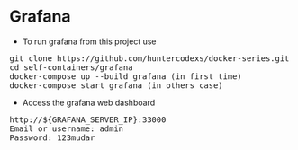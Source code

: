# Grafana

- To run grafana from this project use

<pre>
git clone https://github.com/huntercodexs/docker-series.git .
cd self-containers/grafana
docker-compose up --build grafana (in first time)
docker-compose start grafana (in others case)
</pre>

- Access the grafana web dashboard

<pre>
http://${GRAFANA_SERVER_IP}:33000
Email or username: admin
Password: 123mudar
</pre>
